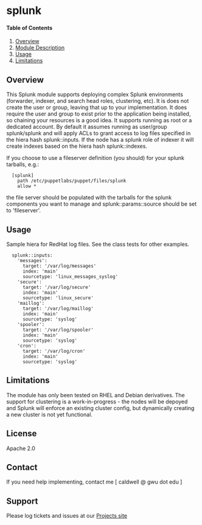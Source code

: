 # splunk

#### Table of Contents

1. [Overview](#overview)
2. [Module Description](#module-description)
4. [Usage](#usage)
6. [Limitations](#limitations)

<a id="overview"></a>
## Overview

This Splunk module supports deploying complex Splunk environments (forwarder, indexer, and search head roles, clustering, etc). It is does not create the user or group, leaving that up to your implementation. It does require the user and group to exist prior to the application being installed, so chaining your resources is a good idea. It supports running as root or a dedicated account. By default it assumes running as user/group splunk/splunk and will apply ACLs to grant access to log files specified in the hiera hash splunk::inputs. If the node has a splunk role of indexer it will create indexes based on the hiera hash splunk::indexes.

If you choose to use a fileserver definition (you should) for your splunk tarballs, e.g.:

```
  [splunk]
    path /etc/puppetlabs/puppet/files/splunk
    allow *
```

the file server should be populated with the tarballs for the splunk components you want to manage and splunk::params::source should be set to 'fileserver'.

<a id="usage"></a>
## Usage

Sample hiera for RedHat log files. See the class tests for other examples.

```
  splunk::inputs:
    'messages':
      target: '/var/log/messages'
      index: 'main'
      sourcetype: 'linux_messages_syslog'
    'secure':
      target: '/var/log/secure'
      index: 'main'
      sourcetype: 'linux_secure'
    'maillog':
      target: '/var/log/maillog'
      index: 'main'
      sourcetype: 'syslog'
    'spooler':
      target: '/var/log/spooler'
      index: 'main'
      sourcetype: 'syslog'
    'cron':
      target: '/var/log/cron'
      index: 'main'
      sourcetype: 'syslog'
```

<a id="limitations"></a>
## Limitations

The module has only been tested on RHEL and Debian derivatives. The support for clustering is a work-in-progress - the nodes will be depoyed and Splunk will enforce an existing cluster config, but dynamically creating a new cluster is not yet functional.

License
-------

Apache 2.0

Contact
-------

If you need help implementing, contact me [ caldwell @ gwu dot edu ]

Support
-------

Please log tickets and issues at our [Projects site](https://github.com/cudgel/splunk)
